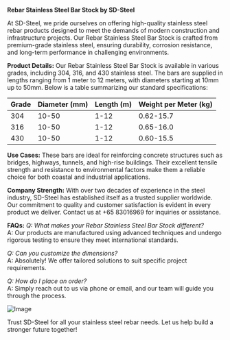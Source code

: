 **Rebar Stainless Steel Bar Stock by SD-Steel**

At SD-Steel, we pride ourselves on offering high-quality stainless steel rebar products designed to meet the demands of modern construction and infrastructure projects. Our Rebar Stainless Steel Bar Stock is crafted from premium-grade stainless steel, ensuring durability, corrosion resistance, and long-term performance in challenging environments.

**Product Details:**
Our Rebar Stainless Steel Bar Stock is available in various grades, including 304, 316, and 430 stainless steel. The bars are supplied in lengths ranging from 1 meter to 12 meters, with diameters starting at 10mm up to 50mm. Below is a table summarizing our standard specifications:

| Grade      | Diameter (mm) | Length (m) | Weight per Meter (kg) |
|------------|---------------|------------|-----------------------|
| 304        | 10-50         | 1-12       | 0.62-15.7             |
| 316        | 10-50         | 1-12       | 0.65-16.0             |
| 430        | 10-50         | 1-12       | 0.60-15.5             |

**Use Cases:**
These bars are ideal for reinforcing concrete structures such as bridges, highways, tunnels, and high-rise buildings. Their excellent tensile strength and resistance to environmental factors make them a reliable choice for both coastal and industrial applications.

**Company Strength:**
With over two decades of experience in the steel industry, SD-Steel has established itself as a trusted supplier worldwide. Our commitment to quality and customer satisfaction is evident in every product we deliver. Contact us at +65 83016969 for inquiries or assistance.

**FAQs:**
*Q: What makes your Rebar Stainless Steel Bar Stock different?*  
A: Our products are manufactured using advanced techniques and undergo rigorous testing to ensure they meet international standards.

*Q: Can you customize the dimensions?*  
A: Absolutely! We offer tailored solutions to suit specific project requirements.

*Q: How do I place an order?*  
A: Simply reach out to us via phone or email, and our team will guide you through the process.

![Image](https://github.com/user-attachments/assets/2567258e-e124-4816-932d-1809bd27ef0b)

Trust SD-Steel for all your stainless steel rebar needs. Let us help build a stronger future together!